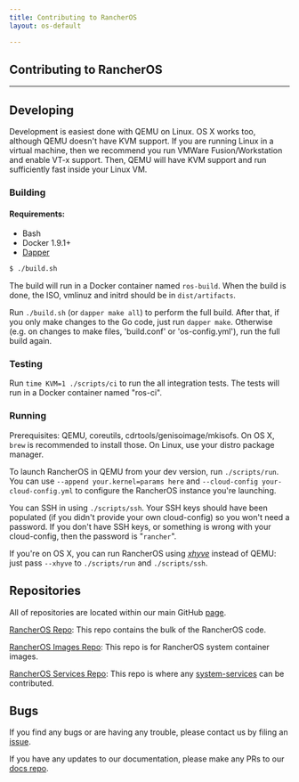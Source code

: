 ```yaml
---
title: Contributing to RancherOS
layout: os-default

---
```


## Contributing to RancherOS
---

## Developing

Development is easiest done with QEMU on Linux. OS X works too, although QEMU doesn't have KVM support. If you are running Linux in a virtual machine, then we recommend you run VMWare Fusion/Workstation and enable VT-x support.  Then, QEMU will have KVM support and run sufficiently fast inside your Linux VM.

### Building

#### Requirements:

* Bash
* Docker 1.9.1+ 
* [Dapper](https://github.com/rancher/dapper) 


```bash
$ ./build.sh
```

The build will run in a Docker container named `ros-build`. When the build is done, the ISO, vmlinuz and initrd should be in `dist/artifacts`. 

Run `./build.sh` (or `dapper make all`) to perform the full build.  After that, if you only make changes to the Go code, just run `dapper make`. Otherwise (e.g. on changes to make files, 'build.conf' or 'os-config.yml'), run the full build again.

### Testing

Run `time KVM=1 ./scripts/ci` to run the all integration tests. The tests will run in a Docker container named "ros-ci".

### Running

Prerequisites: QEMU, coreutils, cdrtools/genisoimage/mkisofs. 
On OS X, `brew` is recommended to install those. On Linux, use your distro package manager.

To launch RancherOS in QEMU from your dev version, run `./scripts/run`. You can use `--append your.kernel=params here` and `--cloud-config your-cloud-config.yml` to configure the RancherOS instance you're launching.

You can SSH in using `./scripts/ssh`.  Your SSH keys should have been populated (if you didn't provide your own cloud-config) so you won't need a password.  If you don't have SSH keys, or something is wrong with your cloud-config, then the password is "`rancher`".

If you're on OS X, you can run RancherOS using [_xhyve_](https://github.com/mist64/xhyve) instead of QEMU: just pass `--xhyve` to `./scripts/run` and `./scripts/ssh`.


## Repositories

All of repositories are located within our main GitHub [page](https://github.com/rancher). 

[RancherOS Repo](https://github.com/rancher/os): This repo contains the bulk of the RancherOS code.

[RancherOS Images Repo](https://github.com/rancher/os-images): This repo is for RancherOS system container images.

[RancherOS Services Repo](https://github.com/rancher/os-services): This repo is where any [system-services]({{site.baseurl}}/os/system-services/) can be contributed.

## Bugs

If you find any bugs or are having any trouble, please contact us by filing an [issue](https://github.com/rancher/os/issues/new). 

If you have any updates to our documentation, please make any PRs to our [docs repo](https://github.com/rancher/rancher.github.io).

<br>
<br>